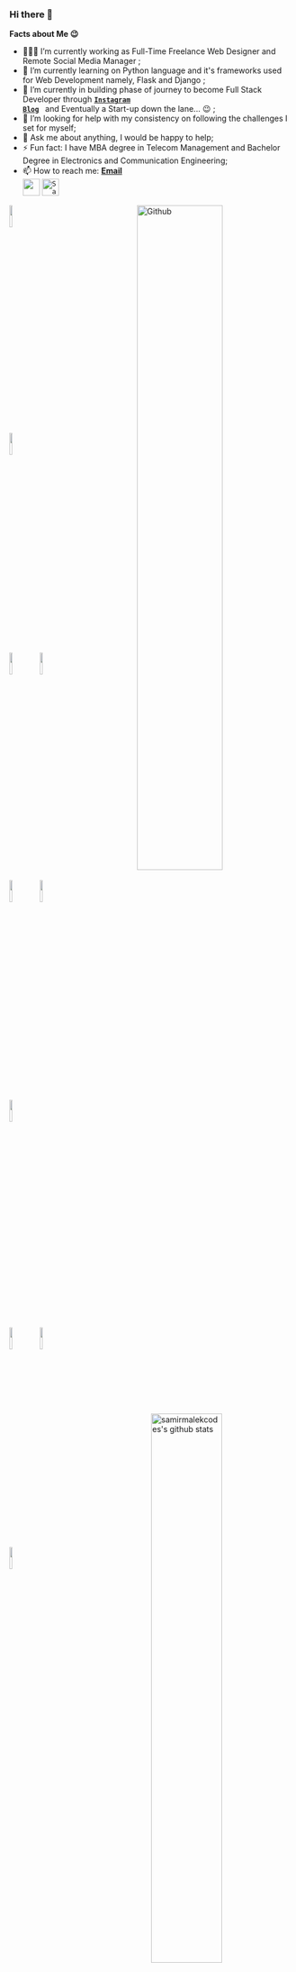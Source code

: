### Hi there 👋

**Facts about Me 😉**

<!--
**samirmalekcodes/samirmalekcodes** is a ✨ _special_ ✨ repository because its `README.md` (this file) appears on your GitHub profile. -->

-  👨🏻‍💻  I’m currently working as Full-Time Freelance Web Designer and Remote Social Media Manager ;
- 🌱 I’m currently learning on Python language and it's frameworks used for Web Development namely, Flask and Django ;
- 👯 I’m currently in building phase of journey to become Full Stack Developer through <code><a href="www.instagram.com/samirmalek.dev"><b>Instagram Blog</b></a> </code> and Eventually a Start-up down the lane... 😉 ;
- 🤔 I’m looking for help with my consistency on following the challenges I set for myself;
- 💬 Ask me about anything, I would be happy to help;
- ⚡ Fun fact: I have MBA degree in Telecom Management and Bachelor Degree in Electronics and Communication Engineering;
- 📫 How to reach me: <a href="mailto:samirmalek.dev@gmail.com"><b>Email</b></a> <code><a href="https://wa.me/message/EVJEN6YFJEK4I1"> <img height="30" width="30" src="https://www.vectorlogo.zone/logos/whatsapp/whatsapp-tile.svg"></a></code> <code><a href="https://dev.to/samirmalekcodes"><img src="https://d2fltix0v2e0sb.cloudfront.net/dev-badge.svg" alt="Samir Malek's DEV Profile" height="30" width="30">
</a></code>


<!-- Any image aligned to the right. Beware the width -->
<!-- <img width="60%" top="-100px" align="right" alt="Github" src="https://bit.ly/3jvLMET" /> -->
<img width="55%" align="right" alt="Github" src="https://bit.ly/39rHn1o" />

<!-- Your github readme stats
You can use this api: https://github.com/anuraghazra/github-readme-stats
-->
<p>
  <a href="https://github.com/samirmalekcodes">
    <img width="50%" align="right" alt="samirmalekcodes's github stats" src="https://github-readme-stats.vercel.app/api?username=samirmalekcodes&show_icons=true&hide_border=true" />
  </a>
  
  <!-- Your languages and tools. Be careful with the alignment. 
  You can use this sites to get logos: https://www.vectorlogo.zone or https://simpleicons.org/
  -->
  <code><img width="10%" src="https://www.vectorlogo.zone/logos/javascript/javascript-ar21.svg"></code>
  <!-- <code><img width="10%" src="https://www.vectorlogo.zone/logos/reactjs/reactjs-ar21.svg"></code>
  <code><img width="10%" src="https://www.vectorlogo.zone/logos/angular/angular-ar21.svg"></code> -->
  <code><img width="10%" src="https://www.vectorlogo.zone/logos/getbootstrap/getbootstrap-ar21.svg"></code>
  <br />
  <code><img width="10%" src="https://www.vectorlogo.zone/logos/nodejs/nodejs-ar21.svg"></code>
  <code><img width="10%" src="https://www.vectorlogo.zone/logos/expressjs/expressjs-ar21.svg"></code>
  <!-- <code><img width="10%" src="https://www.vectorlogo.zone/logos/mysql/mysql-ar21.svg"></code> -->
  <code><img width="10%" src="https://www.vectorlogo.zone/logos/mongodb/mongodb-ar21.svg"></code>
  <code><img width="10%" src="https://www.vectorlogo.zone/logos/djangoproject/djangoproject-ar21.svg"></code>
  <br />
  <code><img width="10%" src="https://www.vectorlogo.zone/logos/python/python-ar21.svg"></code>
 <!--  <code><img width="10%" src="https://www.vectorlogo.zone/logos/java/java-ar21.svg"></code> -->
  <code><img width="10%" src="https://www.vectorlogo.zone/logos/amazon_aws/amazon_aws-ar21.svg"></code>
  <code><img width="10%" src="https://www.vectorlogo.zone/logos/git-scm/git-scm-ar21.svg"></code>
  <br />
  <code><img width="10%" src="https://www.vectorlogo.zone/logos/visualstudio_code/visualstudio_code-ar21.svg"></code>
</p>

